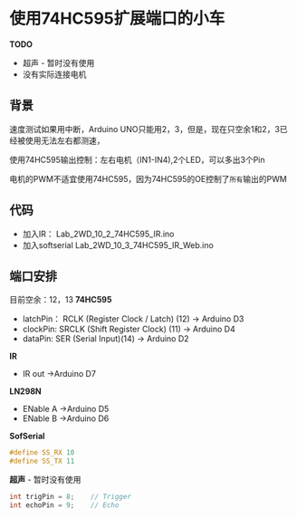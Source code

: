 # 使用74HC595扩展端口的小车

**TODO**

* 超声 - 暂时没有使用
* 没有实际连接电机

## 背景

速度测试如果用中断，Arduino UNO只能用2，3，但是，现在只空余1和2，3已经被使用无法左右都测速，

使用74HC595输出控制：左右电机（IN1-IN4),2个LED，可以多出3个Pin

电机的PWM不适宜使用74HC595，因为74HC595的OE控制了`所有`输出的PWM

## 代码

* 加入IR： Lab_2WD_10_2_74HC595_IR.ino
* 加入softserial Lab_2WD_10_3_74HC595_IR_Web.ino

## 端口安排

目前空余：12，13
**74HC595**

* latchPin： RCLK (Register Clock / Latch) (12) -> Arduino D3
* clockPin: SRCLK (Shift Register Clock) (11)    -> Arduino D4
* dataPin: SER (Serial Input)(14)  -> Arduino D2

**IR**

* IR out ->Arduino D7

**LN298N**

* ENable A ->Arduino D5
* ENable B ->Arduino D6

**SofSerial**
```c
#define SS_RX 10  
#define SS_TX 11
```

**超声** - 暂时没有使用
```c
int trigPin = 8;    // Trigger
int echoPin = 9;    // Echo
```
